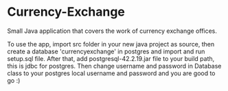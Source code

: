 # Currency-Exchange
Small Java application that covers the work of currency exchange offices.

To use the app, import src folder in your new java project as source, then create a database 'currencyexchange' in postgres and import and run setup.sql file.
After that, add postgresql-42.2.19.jar file to your build path, this is jdbc for postgres.
Then change username and password in Database class to your postgres local username and password and you are good to go :)
